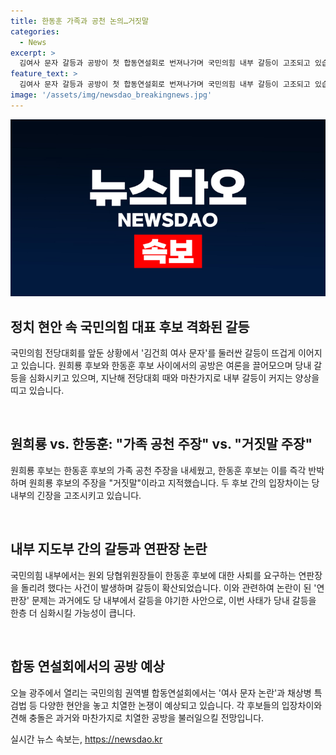 ```yaml
---
title: 한동훈 가족과 공천 논의…거짓말
categories:
  - News
excerpt: >
  김여사 문자 갈등과 공방이 첫 합동연설회로 번져나가며 국민의힘 내부 갈등이 고조되고 있습니다. 원희룡 후보와 한동훈 후보 간의 공천 논란과 문자 논란 등으로 공방이 격화되고, 지난해와 같은 연판장 사태 우려도 나오고 있습니다. 오늘 광주에서 열리는 합동 연설회에서는 이러한 현안들에 대한 논의가 예상되고 있습니다.
feature_text: >
  김여사 문자 갈등과 공방이 첫 합동연설회로 번져나가며 국민의힘 내부 갈등이 고조되고 있습니다. 원희룡 후보와 한동훈 후보 간의 공천 논란과 문자 논란 등으로 공방이 격화되고, 지난해와 같은 연판장 사태 우려도 나오고 있습니다. 오늘 광주에서 열리는 합동 연설회에서는 이러한 현안들에 대한 논의가 예상되고 있습니다.
image: '/assets/img/newsdao_breakingnews.jpg'
---
```


<p><img src="/assets/img/newsdao_breakingnews.jpg" alt="firstkoreanews 속보" /></p>

<h2 data-ke-size="size26">정치 현안 속 국민의힘 대표 후보 격화된 갈등</h2>

<p>국민의힘 전당대회를 앞둔 상황에서 '김건희 여사 문자'를 둘러싼 갈등이 뜨겁게 이어지고 있습니다. 원희룡 후보와 한동훈 후보 사이에서의 공방은 여론을 끌어모으며 당내 갈등을 심화시키고 있으며, 지난해 전당대회 때와 마찬가지로 내부 갈등이 커지는 양상을 띠고 있습니다.</p>

<p data-ke-size="size16">&nbsp;</p>

<h2 data-ke-size="size26">원희룡 vs. 한동훈: "가족 공천 주장" vs. "거짓말 주장"</h2>

<p>원희룡 후보는 한동훈 후보의 가족 공천 주장을 내세웠고, 한동훈 후보는 이를 즉각 반박하며 원희룡 후보의 주장을 "거짓말"이라고 지적했습니다. 두 후보 간의 입장차이는 당 내부의 긴장을 고조시키고 있습니다.</p>

<p data-ke-size="size16">&nbsp;</p>

<h2 data-ke-size="size26">내부 지도부 간의 갈등과 연판장 논란</h2>

<p>국민의힘 내부에서는 원외 당협위원장들이 한동훈 후보에 대한 사퇴를 요구하는 연판장을 돌리려 했다는 사건이 발생하며 갈등이 확산되었습니다. 이와 관련하여 논란이 된 '연판장' 문제는 과거에도 당 내부에서 갈등을 야기한 사안으로, 이번 사태가 당내 갈등을 한층 더 심화시킬 가능성이 큽니다.</p>

<p data-ke-size="size16">&nbsp;</p>

<h2 data-ke-size="size26">합동 연설회에서의 공방 예상</h2>

<p>오늘 광주에서 열리는 국민의힘 권역별 합동연설회에서는 '여사 문자 논란'과 채상병 특검법 등 다양한 현안을 놓고 치열한 논쟁이 예상되고 있습니다. 각 후보들의 입장차이와 견해 충돌은 과거와 마찬가지로 치열한 공방을 불러일으킬 전망입니다.</p>
실시간 뉴스 속보는, <a href="https://newsdao.kr" rel="dofollow">https://newsdao.kr</a>


